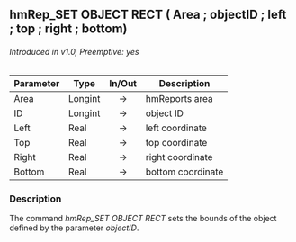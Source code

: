 ## hmRep_SET OBJECT RECT ( Area ; objectID ; left ; top ; right ; bottom)
###### Introduced in v1.0, Preemptive: yes

|Parameter|Type|In/Out|Description
|---|---|:---:|---
|Area|Longint|→|hmReports area
|ID|Longint|→|object ID
|Left|Real|→|left coordinate
|Top|Real|→|top coordinate
|Right|Real|→|right coordinate
|Bottom|Real|→|bottom coordinate

### Description
The command *hmRep_SET OBJECT RECT* sets the bounds of the object defined by the parameter *objectID*.
